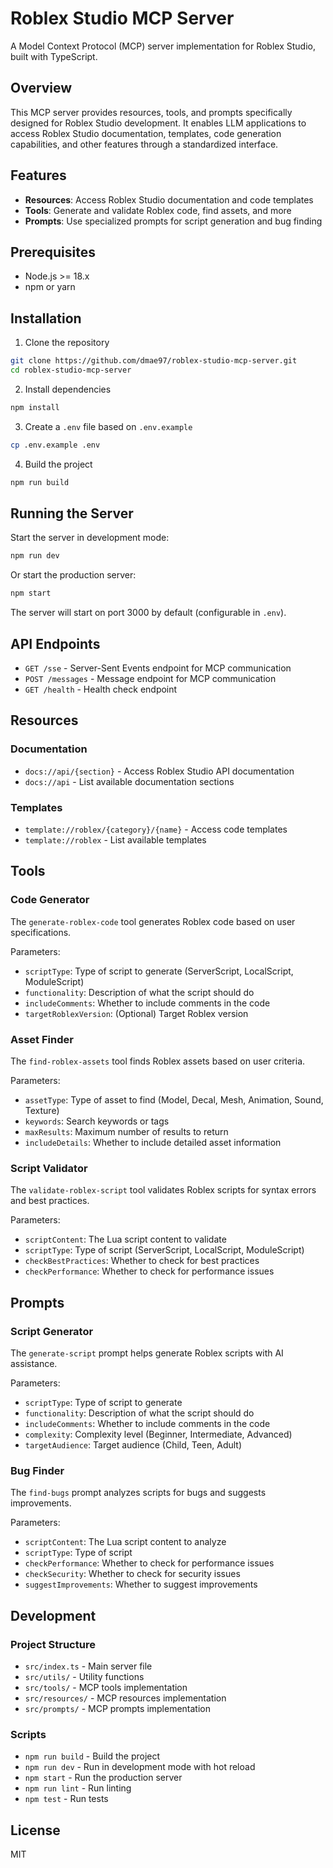 # Roblex Studio MCP Server

A Model Context Protocol (MCP) server implementation for Roblex Studio, built with TypeScript.

## Overview

This MCP server provides resources, tools, and prompts specifically designed for Roblex Studio development. It enables LLM applications to access Roblex Studio documentation, templates, code generation capabilities, and other features through a standardized interface.

## Features

- **Resources**: Access Roblex Studio documentation and code templates
- **Tools**: Generate and validate Roblex code, find assets, and more
- **Prompts**: Use specialized prompts for script generation and bug finding

## Prerequisites

- Node.js >= 18.x
- npm or yarn

## Installation

1. Clone the repository
```bash
git clone https://github.com/dmae97/roblex-studio-mcp-server.git
cd roblex-studio-mcp-server
```

2. Install dependencies
```bash
npm install
```

3. Create a `.env` file based on `.env.example`
```bash
cp .env.example .env
```

4. Build the project
```bash
npm run build
```

## Running the Server

Start the server in development mode:
```bash
npm run dev
```

Or start the production server:
```bash
npm start
```

The server will start on port 3000 by default (configurable in `.env`).

## API Endpoints

- `GET /sse` - Server-Sent Events endpoint for MCP communication
- `POST /messages` - Message endpoint for MCP communication
- `GET /health` - Health check endpoint

## Resources

### Documentation

- `docs://api/{section}` - Access Roblex Studio API documentation
- `docs://api` - List available documentation sections

### Templates

- `template://roblex/{category}/{name}` - Access code templates
- `template://roblex` - List available templates

## Tools

### Code Generator

The `generate-roblex-code` tool generates Roblex code based on user specifications.

Parameters:
- `scriptType`: Type of script to generate (ServerScript, LocalScript, ModuleScript)
- `functionality`: Description of what the script should do
- `includeComments`: Whether to include comments in the code
- `targetRoblexVersion`: (Optional) Target Roblex version

### Asset Finder

The `find-roblex-assets` tool finds Roblex assets based on user criteria.

Parameters:
- `assetType`: Type of asset to find (Model, Decal, Mesh, Animation, Sound, Texture)
- `keywords`: Search keywords or tags
- `maxResults`: Maximum number of results to return
- `includeDetails`: Whether to include detailed asset information

### Script Validator

The `validate-roblex-script` tool validates Roblex scripts for syntax errors and best practices.

Parameters:
- `scriptContent`: The Lua script content to validate
- `scriptType`: Type of script (ServerScript, LocalScript, ModuleScript)
- `checkBestPractices`: Whether to check for best practices
- `checkPerformance`: Whether to check for performance issues

## Prompts

### Script Generator

The `generate-script` prompt helps generate Roblex scripts with AI assistance.

Parameters:
- `scriptType`: Type of script to generate
- `functionality`: Description of what the script should do
- `includeComments`: Whether to include comments in the code
- `complexity`: Complexity level (Beginner, Intermediate, Advanced)
- `targetAudience`: Target audience (Child, Teen, Adult)

### Bug Finder

The `find-bugs` prompt analyzes scripts for bugs and suggests improvements.

Parameters:
- `scriptContent`: The Lua script content to analyze
- `scriptType`: Type of script
- `checkPerformance`: Whether to check for performance issues
- `checkSecurity`: Whether to check for security issues
- `suggestImprovements`: Whether to suggest improvements

## Development

### Project Structure

- `src/index.ts` - Main server file
- `src/utils/` - Utility functions
- `src/tools/` - MCP tools implementation
- `src/resources/` - MCP resources implementation
- `src/prompts/` - MCP prompts implementation

### Scripts

- `npm run build` - Build the project
- `npm run dev` - Run in development mode with hot reload
- `npm start` - Run the production server
- `npm run lint` - Run linting
- `npm test` - Run tests

## License

MIT

